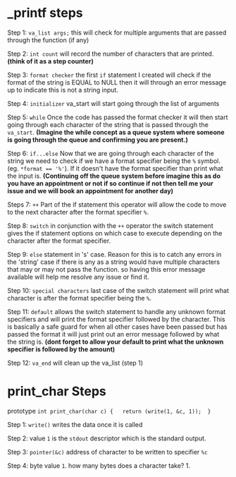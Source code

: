 # _printf steps

Step 1: `va_list args;` this will check for multiple arguments that are passed through the function (if any)

Step 2: `int count` will record the number of characters that are printed. 
**(think of it as a step counter)**

Step 3: `format checker` the first `if` statement I created will check if the format of the string is EQUAL to NULL then it will through an error message up to indicate this is not a string input.

Step 4: `initializer` va_start will start going through the list of arguments

Step 5: `while` Once the code has passed the format checker it will then start going through each character of the string that is passed through the `va_start`. 
**(Imagine the while concept as a queue system where someone is going through the queue and confirming you are present.)**

Step 6: `if...else` Now that we are going through each character of the string we need to check if we have a format specifier being the `%` symbol. (eg. `*format == '%'`).
If it doesn't have the format specifier than print what the input is. 
**(Continuing off the queue system before imagine this as do you have an appointment or not if so continue if not then tell me your issue and we will book an appointment for another day)**

Steps 7: `++` Part of the if statement this operator will allow the code to move to the next character after the format specifier `%`. 

Step 8: `switch` in conjunction with the `++` operator the switch statement gives the if statement options on which case to execute depending on the character after the format specifier. 

Step 9: `else` statement in 's' case. Reason for this is to catch any errors in the 'string' case if there is any as a string would have multiple characters that may or may not pass the function. so having this error message available will help me resolve any issue or find it. 

Step 10: `special characters` last case of the switch statement will print what character is after the format specifier being the `%`. 

Step 11: `default` allows the switch statement to handle any unknown format specifiers and will print the format specifier followed by the character. This is basically a safe guard for when all other cases have been passed but has passed the format it will just print out an error message followed by what the string is. **(dont forget to allow your default to print what the unknown specifier is followed by the amount)**

Step 12: `va_end` will clean up the va_list (step 1)



# print_char Steps

prototype 
`int print_char(char c) {   return (write(1, &c, 1));  }`

Step 1: `write()` writes the data once it is called

Step 2: value `1` is the `stdout` descriptor which is the standard output.

Step 3: `pointer(&c)` address of character to be written to specifier `%c`

Step 4: byte value `1`. how many bytes does a character take? 1.
